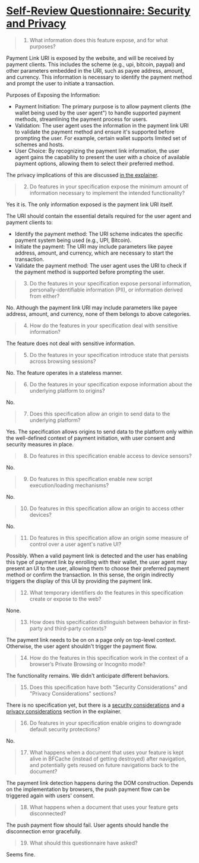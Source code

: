 # [Self-Review Questionnaire: Security and Privacy](https://w3ctag.github.io/security-questionnaire/)

> 01.  What information does this feature expose,
>      and for what purposes?

Payment Link URI is exposed by the website, and will be received by payment clients. This includes the scheme (e.g., upi, bitcoin, paypal) and other parameters embedded in the URI, such as payee address, amount, and currency. This information is necessary to identify the payment method and prompt the user to initiate a transaction.

Purposes of Exposing the Information:
- Payment Initiation: The primary purpose is to allow payment clients (the wallet being used by the user agent") to handle supported payment methods, streamlining the payment process for users.
- Validation: The user agent uses the information in the payment link URI to validate the payment method and ensure it's supported before prompting the user. For example, certain wallet supports limited set of schemes and hosts.
- User Choice: By recognizing the payment link information, the user agent gains the capability to present the user with a choice of available payment options, allowing them to select their preferred method.

The privacy implications of this are discussed [in the explainer](./docs/explainer.md#privacy-considerations).

> 02.  Do features in your specification expose the minimum amount of information
>      necessary to implement the intended functionality?

Yes it is. The only information exposed is the payment link URI itself.

The URI should contain the essential details required for the user agent and payment clients to:
- Identify the payment method: The URI scheme indicates the specific payment system being used (e.g., UPI, Bitcoin).
- Initiate the payment: The URI may include parameters like payee address, amount, and currency, which are necessary to start the transaction.   
- Validate the payment method: The user agent uses the URI to check if the payment method is supported before prompting the user.

> 03.  Do the features in your specification expose personal information,
>      personally-identifiable information (PII), or information derived from
>      either?

No. Although the payment link URI may include parameters like payee address, amount, and currency, none of them belongs to above categories.

> 04.  How do the features in your specification deal with sensitive information?

The feature does not deal with sensitive information.

> 05.  Do the features in your specification introduce state
>      that persists across browsing sessions?

No. The feature operates in a stateless manner.

> 06.  Do the features in your specification expose information about the
>      underlying platform to origins?

No.

> 07.  Does this specification allow an origin to send data to the underlying
>      platform?

Yes. The specification allows origins to send data to the platform only within the well-defined context of payment initiation, with user consent and security measures in place.

> 08.  Do features in this specification enable access to device sensors?

No.

> 09.  Do features in this specification enable new script execution/loading
>      mechanisms?

No.

> 10.  Do features in this specification allow an origin to access other devices?

No.

> 11.  Do features in this specification allow an origin some measure of control over
>      a user agent's native UI?

Possibly. When a valid payment link is detected and the user has enabling this type of payment link by enrolling with their wallet, the user agent may present an UI to the user, allowing them to choose their preferred payment method or confirm the transaction. In this sense, the origin indirectly triggers the display of this UI by providing the payment link.

> 12.  What temporary identifiers do the features in this specification create or
>      expose to the web?

None.

> 13.  How does this specification distinguish between behavior in first-party and
>      third-party contexts?

The payment link needs to be on on a page only on top-level context. Otherwise, the user agent shouldn't trigger the payment flow.

> 14.  How do the features in this specification work in the context of a browser’s
>      Private Browsing or Incognito mode?

The functionality remains. We didn't anticipate different behaviors.

> 15.  Does this specification have both "Security Considerations" and "Privacy
>      Considerations" sections?

There is no specification yet, but there is a [security considerations](./docs/explainer.md#security-considerations) and a [privacy considerations](./docs/explainer.md#privacy-considerations) section in the explainer.

> 16.  Do features in your specification enable origins to downgrade default
>      security protections?

No.

> 17.  What happens when a document that uses your feature is kept alive in BFCache
>      (instead of getting destroyed) after navigation, and potentially gets reused
>      on future navigations back to the document?

The payment link detection happens during the DOM construction. Depends on the implementation by browsers, the push payment flow can be triggered again with users' consent.

> 18.  What happens when a document that uses your feature gets disconnected?

The push payment flow should fail. User agents should handle the disconnection error gracefully.

> 19.  What should this questionnaire have asked?

Seems fine.
